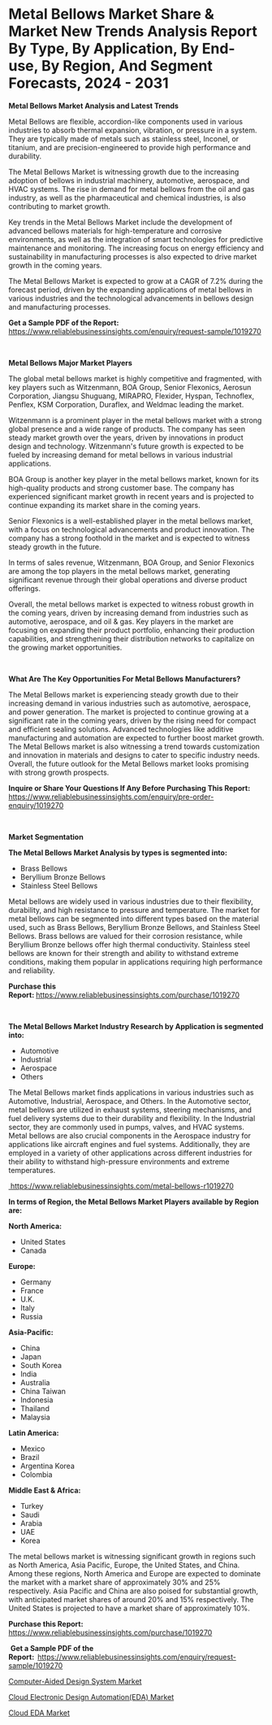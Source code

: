 <p><h1>Metal Bellows Market Share & Market New Trends Analysis Report By Type, By Application, By End-use, By Region, And Segment Forecasts, 2024 - 2031</h1></p><p><strong>Metal Bellows Market Analysis and Latest Trends</strong></p>
<p><p>Metal Bellows are flexible, accordion-like components used in various industries to absorb thermal expansion, vibration, or pressure in a system. They are typically made of metals such as stainless steel, Inconel, or titanium, and are precision-engineered to provide high performance and durability.</p><p>The Metal Bellows Market is witnessing growth due to the increasing adoption of bellows in industrial machinery, automotive, aerospace, and HVAC systems. The rise in demand for metal bellows from the oil and gas industry, as well as the pharmaceutical and chemical industries, is also contributing to market growth.</p><p>Key trends in the Metal Bellows Market include the development of advanced bellows materials for high-temperature and corrosive environments, as well as the integration of smart technologies for predictive maintenance and monitoring. The increasing focus on energy efficiency and sustainability in manufacturing processes is also expected to drive market growth in the coming years.</p><p>The Metal Bellows Market is expected to grow at a CAGR of 7.2% during the forecast period, driven by the expanding applications of metal bellows in various industries and the technological advancements in bellows design and manufacturing processes.</p></p>
<p><strong>Get a Sample PDF of the Report:&nbsp;</strong> <a href="https://www.reliablebusinessinsights.com/enquiry/request-sample/1019270">https://www.reliablebusinessinsights.com/enquiry/request-sample/1019270</a></p>
<p>&nbsp;</p>
<p><strong>Metal Bellows Major Market Players</strong></p>
<p><p>The global metal bellows market is highly competitive and fragmented, with key players such as Witzenmann, BOA Group, Senior Flexonics, Aerosun Corporation, Jiangsu Shuguang, MIRAPRO, Flexider, Hyspan, Technoflex, Penflex, KSM Corporation, Duraflex, and Weldmac leading the market.</p><p>Witzenmann is a prominent player in the metal bellows market with a strong global presence and a wide range of products. The company has seen steady market growth over the years, driven by innovations in product design and technology. Witzenmann's future growth is expected to be fueled by increasing demand for metal bellows in various industrial applications.</p><p>BOA Group is another key player in the metal bellows market, known for its high-quality products and strong customer base. The company has experienced significant market growth in recent years and is projected to continue expanding its market share in the coming years.</p><p>Senior Flexonics is a well-established player in the metal bellows market, with a focus on technological advancements and product innovation. The company has a strong foothold in the market and is expected to witness steady growth in the future.</p><p>In terms of sales revenue, Witzenmann, BOA Group, and Senior Flexonics are among the top players in the metal bellows market, generating significant revenue through their global operations and diverse product offerings.</p><p>Overall, the metal bellows market is expected to witness robust growth in the coming years, driven by increasing demand from industries such as automotive, aerospace, and oil & gas. Key players in the market are focusing on expanding their product portfolio, enhancing their production capabilities, and strengthening their distribution networks to capitalize on the growing market opportunities.</p></p>
<p>&nbsp;</p>
<p><strong>What Are The Key Opportunities For Metal Bellows Manufacturers?</strong></p>
<p><p>The Metal Bellows market is experiencing steady growth due to their increasing demand in various industries such as automotive, aerospace, and power generation. The market is projected to continue growing at a significant rate in the coming years, driven by the rising need for compact and efficient sealing solutions. Advanced technologies like additive manufacturing and automation are expected to further boost market growth. The Metal Bellows market is also witnessing a trend towards customization and innovation in materials and designs to cater to specific industry needs. Overall, the future outlook for the Metal Bellows market looks promising with strong growth prospects.</p></p>
<p><strong>Inquire or Share Your Questions If Any Before Purchasing This Report:</strong> <a href="https://www.reliablebusinessinsights.com/enquiry/pre-order-enquiry/1019270">https://www.reliablebusinessinsights.com/enquiry/pre-order-enquiry/1019270</a></p>
<p>&nbsp;</p>
<p><strong>Market Segmentation</strong></p>
<p><strong>The Metal Bellows Market Analysis by types is segmented into:</strong></p>
<p><ul><li>Brass Bellows</li><li>Beryllium Bronze Bellows</li><li>Stainless Steel Bellows</li></ul></p>
<p><p>Metal bellows are widely used in various industries due to their flexibility, durability, and high resistance to pressure and temperature. The market for metal bellows can be segmented into different types based on the material used, such as Brass Bellows, Beryllium Bronze Bellows, and Stainless Steel Bellows. Brass bellows are valued for their corrosion resistance, while Beryllium Bronze bellows offer high thermal conductivity. Stainless steel bellows are known for their strength and ability to withstand extreme conditions, making them popular in applications requiring high performance and reliability.</p></p>
<p><strong>Purchase this Report:&nbsp;</strong><a href="https://www.reliablebusinessinsights.com/purchase/1019270">https://www.reliablebusinessinsights.com/purchase/1019270</a></p>
<p>&nbsp;</p>
<p><strong>The Metal Bellows Market Industry Research by Application is segmented into:</strong></p>
<p><ul><li>Automotive</li><li>Industrial</li><li>Aerospace</li><li>Others</li></ul></p>
<p><p>The Metal Bellows market finds applications in various industries such as Automotive, Industrial, Aerospace, and Others. In the Automotive sector, metal bellows are utilized in exhaust systems, steering mechanisms, and fuel delivery systems due to their durability and flexibility. In the Industrial sector, they are commonly used in pumps, valves, and HVAC systems. Metal bellows are also crucial components in the Aerospace industry for applications like aircraft engines and fuel systems. Additionally, they are employed in a variety of other applications across different industries for their ability to withstand high-pressure environments and extreme temperatures.</p></p>
<p><a href="https://www.reliablebusinessinsights.com/metal-bellows-r1019270">&nbsp;https://www.reliablebusinessinsights.com/metal-bellows-r1019270</a></p>
<p><strong>In terms of Region, the Metal Bellows Market Players available by Region are:</strong></p>
<p>
    <p> <strong> North America: </strong>
        <ul>
            <li>United States</li>
            <li>Canada</li>
        </ul>
        </p> 
    <p> <strong> Europe: </strong>
        <ul>
            <li>Germany</li>
            <li>France</li>
            <li>U.K.</li>
            <li>Italy</li>
            <li>Russia</li>
        </ul>
        </p> 
    <p> <strong> Asia-Pacific: </strong>
        <ul>
            <li>China</li>
            <li>Japan</li>
            <li>South Korea</li>
            <li>India</li>
            <li>Australia</li>
            <li>China Taiwan</li>
            <li>Indonesia</li>
            <li>Thailand</li>
            <li>Malaysia</li>
        </ul>
        </p> 
    <p> <strong> Latin America: </strong>
        <ul>
            <li>Mexico</li>
            <li>Brazil</li>
            <li>Argentina Korea</li>
            <li>Colombia</li>
        </ul>
        </p> 
    <p> <strong> Middle East & Africa: </strong>
        <ul>
            <li>Turkey</li>
            <li>Saudi</li>
            <li>Arabia</li>
            <li>UAE</li>
            <li>Korea</li>
        </ul>
    </p>
    </p>
<p><p>The metal bellows market is witnessing significant growth in regions such as North America, Asia Pacific, Europe, the United States, and China. Among these regions, North America and Europe are expected to dominate the market with a market share of approximately 30% and 25% respectively. Asia Pacific and China are also poised for substantial growth, with anticipated market shares of around 20% and 15% respectively. The United States is projected to have a market share of approximately 10%.</p></p>
<p><strong>Purchase this Report: </strong><a href="https://www.reliablebusinessinsights.com/purchase/1019270">https://www.reliablebusinessinsights.com/purchase/1019270</a></p>
<p>&nbsp;<strong>Get a Sample PDF of the Report:&nbsp;&nbsp;</strong><a href="https://www.reliablebusinessinsights.com/enquiry/request-sample/1019270">https://www.reliablebusinessinsights.com/enquiry/request-sample/1019270</a></p>
<p><strong></strong></p>
<p><p><a href="https://github.com/nafiafirdania/Market-Research-Report-List-1/blob/main/computer-aided-design-system-market.md">Computer-Aided Design System Market</a></p><p><a href="https://github.com/kulaberyasin52/Market-Research-Report-List-1/blob/main/cloud-electronic-design-automationeda-market.md">Cloud Electronic Design Automation(EDA) Market</a></p><p><a href="https://github.com/emnqcawl19/Market-Research-Report-List-1/blob/main/cloud-eda-market.md">Cloud EDA Market</a></p></p>